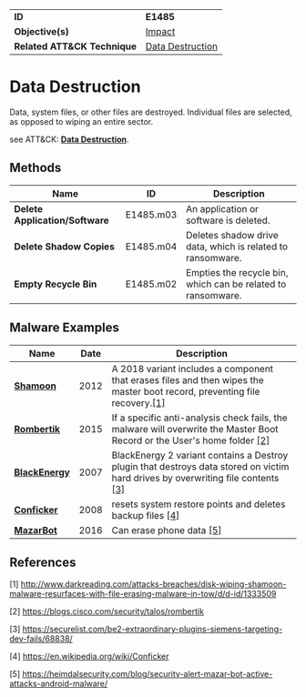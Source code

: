|||
|---|---|
|**ID**|**E1485**|
|**Objective(s)**|[Impact](../impact)|
|**Related ATT&CK Technique**|[Data Destruction](https://attack.mitre.org/techniques/T1485/)|


Data Destruction
================
Data, system files, or other files are destroyed. Individual files are selected, as opposed to wiping an entire sector.

see ATT&CK: [**Data Destruction**](https://attack.mitre.org/techniques/T1485/).

Methods
-------
|Name|ID|Description|
|---|---|---|
|**Delete Application/Software**|E1485.m03|An application or software is deleted.|
|**Delete Shadow Copies**|E1485.m04|Deletes shadow drive data, which is related to ransomware.|
|**Empty Recycle Bin**|E1485.m02|Empties the recycle bin, which can be related to ransomware.|

Malware Examples
----------------
|Name|Date|Description|
|---|---|---|
|[**Shamoon**](../xample-malware/shamoon.md)|2012|A 2018 variant includes a component that erases files and then wipes the master boot record, preventing file recovery.[[1]](#1)|
|[**Rombertik**](../impact/data-destruction.md)|2015|If a specific anti-analysis check fails, the malware will overwrite the Master Boot Record or the User's home folder [[2]](#2)|
|[**BlackEnergy**](../impact/data-destruction.md)|2007|BlackEnergy 2 variant contains a Destroy plugin that destroys data stored on victim hard drives by overwriting file contents  [[3]](#3)|
|[**Conficker**](../impact/data-destruction.md)|2008|resets system restore points and deletes backup files [[4]](#4)|
|[**MazarBot**](../xample-malware/mazarbot.md)|2016|Can erase phone data  [[5]](#5)|

References
----------
<a name="1">[1]</a> http://www.darkreading.com/attacks-breaches/disk-wiping-shamoon-malware-resurfaces-with-file-erasing-malware-in-tow/d/d-id/1333509

<a name="2">[2]</a> https://blogs.cisco.com/security/talos/rombertik

<a name="3">[3]</a> https://securelist.com/be2-extraordinary-plugins-siemens-targeting-dev-fails/68838/

<a name="4">[4]</a> https://en.wikipedia.org/wiki/Conficker

<a name="5">[5]</a> https://heimdalsecurity.com/blog/security-alert-mazar-bot-active-attacks-android-malware/

